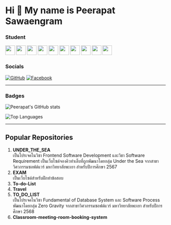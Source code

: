 # Hi 👋 My name is Peerapat Sawaengram

### Student

<p>
  <img src="https://cdn.jsdelivr.net/gh/devicons/devicon/icons/java/java-original.svg" width="30"/>
  <img src="https://cdn.jsdelivr.net/gh/devicons/devicon/icons/python/python-original.svg" width="30"/>
  <img src="https://cdn.jsdelivr.net/gh/devicons/devicon/icons/javascript/javascript-original.svg" width="30"/>
  <img src="https://cdn.jsdelivr.net/gh/devicons/devicon/icons/nodejs/nodejs-original.svg" width="30"/>
  <img src="https://cdn.jsdelivr.net/gh/devicons/devicon/icons/html5/html5-original.svg" width="30"/>
  <img src="https://cdn.jsdelivr.net/gh/devicons/devicon/icons/css3/css3-original.svg" width="30"/>
  <img src="https://cdn.jsdelivr.net/gh/devicons/devicon/icons/figma/figma-original.svg" width="30"/>
  <img src="https://cdn.jsdelivr.net/gh/devicons/devicon/icons/react/react-original.svg" width="30"/>
  <img src="https://cdn.jsdelivr.net/gh/devicons/devicon/icons/vuejs/vuejs-original.svg" width="30"/>
  <img src="https://cdn.jsdelivr.net/gh/devicons/devicon/icons/tailwindcss/tailwindcss-original-wordmark.svg" width="30"/>

</p>


### Socials

[![GitHub](https://img.shields.io/badge/GitHub-181717?style=for-the-badge&logo=github&logoColor=white)](https://github.com/kirin58)
[![Facebook](https://img.shields.io/badge/Facebook-1877f2?style=for-the-badge&logo=facebook&logoColor=white)](https://www.facebook.com/ptpx.ptr/)

---

### Badges


![Peerapat's GitHub stats](https://github-readme-stats.vercel.app/api?username=kirin58&theme=dark&show_icons=true)

![Top Languages](https://github-readme-stats.vercel.app/api/top-langs/?username=kirin58&theme=dark&layout=compact)

---

## Popular Repositories

1. **UNDER_THE_SEA**  
   เป็นโปรเจคในวิชา Frontend Software Development และวิชา Software Requirement เป็นเว็บไซต์จองคิวทำเล็บที่ถูกพัฒนาโดยกลุ่ม Under the Sea จากสาขาวิศวกรรมซอฟต์แวร์ มหาวิทยาลัยพะเยา สำหรับปีการศึกษา 2567
2. **EXAM**  
   เป็นเว็บไซต์สำหรับฝึกทำข้อสอบ
3. **To-do-List**
4. **Travel**
5. **TO_DO_LIST**  
   เป็นโปรเจคในวิชา Fundamental of Database System และ Software Process พัฒนาโดยกลุ่ม Zero Gravity จากสาขาวิศวกรรมซอฟต์แวร์ มหาวิทยาลัยพะเยา สำหรับปีการศึกษา 2568
6. **Classroom-meeting-room-booking-system**
